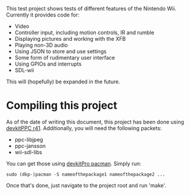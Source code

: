 This test project shows tests of different features of the Nintendo Wii.
Currently it provides code for:
 - Video
 - Controller input, including motion controls, IR and rumble
 - Displaying pictures and working with the XFB
 - Playing non-3D audio
 - Using JSON to store and use settings
 - Some form of rudimentary user interface
 - Using GPIOs and interrupts
 - SDL-wii
 
This will (hopefully) be expanded in the future.

# Compiling this project
As of the date of writing this document, this project has been done using [devkitPPC r41](https://devkitpro.org/wiki/Getting_Started).
Additionally, you will need the following packets:
 - ppc-libjpeg
 - ppc-jansson
 - wii-sdl-libs
 
You can get those using [devkitPro pacman](https://devkitpro.org/wiki/devkitPro_pacman). Simply run:

    sudo (dkp-)pacman -S nameofthepackage1 nameofthepackage2 ...

Once that's done, just navigate to the project root and run 'make'.
